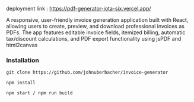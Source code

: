deployment link : https://pdf-generator-iota-six.vercel.app/


A responsive, user-friendly invoice generation application built with React, allowing users to create, preview, and download professional invoices as PDFs. The app features editable invoice fields, itemized billing, automatic tax/discount calculations, and PDF export functionality using jsPDF and html2canvas



### Installation

```
git clone https://github.com/johnuberbacher/invoice-generator

npm install

npm start / npm run build
```

